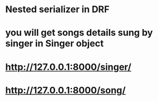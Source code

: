 # Nested serializer in DRF
# you will get songs details sung by singer in Singer object
# http://127.0.0.1:8000/singer/
# http://127.0.0.1:8000/song/